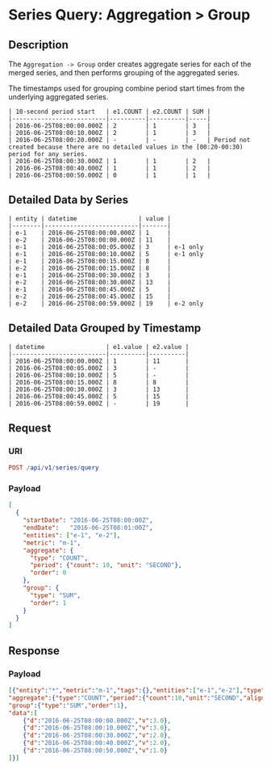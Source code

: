 # Series Query: Aggregation > Group

## Description

The `Aggregation -> Group` order creates aggregate series for each of the merged series, and then performs grouping of the aggregated series.

The timestamps used for grouping combine period start times from the underlying aggregated series.

```ls
| 10-second period start   | e1.COUNT | e2.COUNT | SUM |
|--------------------------|----------|----------|-----|
| 2016-06-25T08:00:00.000Z | 2        | 1        | 3   |
| 2016-06-25T08:00:10.000Z | 2        | 1        | 3   |
| 2016-06-25T08:00:20.000Z | -        | -        | -   | Period not created because there are no detailed values in the [00:20-00:30) period for any series.
| 2016-06-25T08:00:30.000Z | 1        | 1        | 2   |
| 2016-06-25T08:00:40.000Z | 1        | 1        | 2   |
| 2016-06-25T08:00:50.000Z | 0        | 1        | 1   |
```

## Detailed Data by Series

```ls
| entity | datetime                 | value |
|--------|--------------------------|-------|
| e-1    | 2016-06-25T08:00:00.000Z | 1     |
| e-2    | 2016-06-25T08:00:00.000Z | 11    |
| e-1    | 2016-06-25T08:00:05.000Z | 3     | e-1 only
| e-1    | 2016-06-25T08:00:10.000Z | 5     | e-1 only
| e-1    | 2016-06-25T08:00:15.000Z | 8     |
| e-2    | 2016-06-25T08:00:15.000Z | 8     |
| e-1    | 2016-06-25T08:00:30.000Z | 3     |
| e-2    | 2016-06-25T08:00:30.000Z | 13    |
| e-1    | 2016-06-25T08:00:45.000Z | 5     |
| e-2    | 2016-06-25T08:00:45.000Z | 15    |
| e-2    | 2016-06-25T08:00:59.000Z | 19    | e-2 only
```

## Detailed Data Grouped by Timestamp

```ls
| datetime                 | e1.value | e2.value |
|--------------------------|----------|----------|
| 2016-06-25T08:00:00.000Z | 1        | 11       |
| 2016-06-25T08:00:05.000Z | 3        | -        |
| 2016-06-25T08:00:10.000Z | 5        | -        |
| 2016-06-25T08:00:15.000Z | 8        | 8        |
| 2016-06-25T08:00:30.000Z | 3        | 13       |
| 2016-06-25T08:00:45.000Z | 5        | 15       |
| 2016-06-25T08:00:59.000Z | -        | 19       |
```

## Request

### URI

```elm
POST /api/v1/series/query
```

### Payload

```json
[
  {
    "startDate": "2016-06-25T08:00:00Z",
    "endDate":   "2016-06-25T08:01:00Z",
    "entities": ["e-1", "e-2"],
    "metric": "m-1",
    "aggregate": {
      "type": "COUNT",
      "period": {"count": 10, "unit": "SECOND"},
      "order": 0
    },
    "group": {
      "type": "SUM",
      "order": 1
    }
  }
]
```

## Response

### Payload

```json
[{"entity":"*","metric":"m-1","tags":{},"entities":["e-1","e-2"],"type":"HISTORY",
"aggregate":{"type":"COUNT","period":{"count":10,"unit":"SECOND","align":"CALENDAR"}},
"group":{"type":"SUM","order":1},
"data":[
    {"d":"2016-06-25T08:00:00.000Z","v":3.0},
    {"d":"2016-06-25T08:00:10.000Z","v":3.0},
    {"d":"2016-06-25T08:00:30.000Z","v":2.0},
    {"d":"2016-06-25T08:00:40.000Z","v":2.0},
    {"d":"2016-06-25T08:00:50.000Z","v":1.0}
]}]
```
